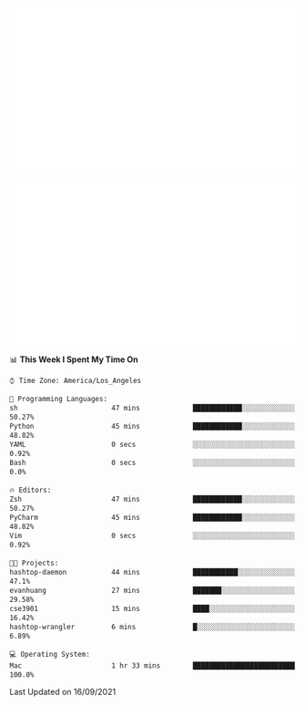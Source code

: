 <a href="https://github.com/jstrieb/github-stats">
 
![](https://github.com/evanhuang117/github-stats/blob/master/generated/overview.svg)
![](https://github.com/evanhuang117/github-stats/blob/master/generated/languages.svg)

</a>

<!--START_SECTION:waka-->
📊 **This Week I Spent My Time On** 

```text
⌚︎ Time Zone: America/Los_Angeles

💬 Programming Languages: 
sh                       47 mins             ████████████░░░░░░░░░░░░░   50.27% 
Python                   45 mins             ████████████░░░░░░░░░░░░░   48.82% 
YAML                     0 secs              ░░░░░░░░░░░░░░░░░░░░░░░░░   0.92% 
Bash                     0 secs              ░░░░░░░░░░░░░░░░░░░░░░░░░   0.0%

🔥 Editors: 
Zsh                      47 mins             ████████████░░░░░░░░░░░░░   50.27% 
PyCharm                  45 mins             ████████████░░░░░░░░░░░░░   48.82% 
Vim                      0 secs              ░░░░░░░░░░░░░░░░░░░░░░░░░   0.92%

🐱‍💻 Projects: 
hashtop-daemon           44 mins             ███████████░░░░░░░░░░░░░░   47.1% 
evanhuang                27 mins             ███████░░░░░░░░░░░░░░░░░░   29.58% 
cse3901                  15 mins             ████░░░░░░░░░░░░░░░░░░░░░   16.42% 
hashtop-wrangler         6 mins              █░░░░░░░░░░░░░░░░░░░░░░░░   6.89%

💻 Operating System: 
Mac                      1 hr 33 mins        █████████████████████████   100.0%

```


 Last Updated on 16/09/2021
<!--END_SECTION:waka-->
